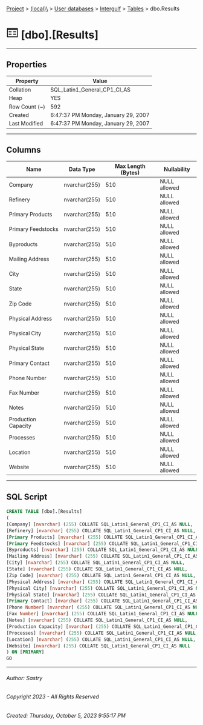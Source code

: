 #### 

[Project](../../../../index.md) > [(local)\\](../../../index.md) > [User databases](../../index.md) > [Intergulf](../index.md) > [Tables](Tables.md) > dbo.Results

# ![Tables](../../../../Images/Table32.png) [dbo].[Results]

---

## <a name="#properties"></a>Properties

| Property | Value |
|---|---|
| Collation | SQL_Latin1_General_CP1_CI_AS |
| Heap | YES |
| Row Count (~) | 592 |
| Created | 6:47:37 PM Monday, January 29, 2007 |
| Last Modified | 6:47:37 PM Monday, January 29, 2007 |


---

## <a name="#columns"></a>Columns

| Name | Data Type | Max Length (Bytes) | Nullability |
|---|---|---|---|
| Company | nvarchar(255) | 510 | NULL allowed |
| Refinery | nvarchar(255) | 510 | NULL allowed |
| Primary Products | nvarchar(255) | 510 | NULL allowed |
| Primary Feedstocks | nvarchar(255) | 510 | NULL allowed |
| Byproducts | nvarchar(255) | 510 | NULL allowed |
| Mailing Address | nvarchar(255) | 510 | NULL allowed |
| City | nvarchar(255) | 510 | NULL allowed |
| State | nvarchar(255) | 510 | NULL allowed |
| Zip Code | nvarchar(255) | 510 | NULL allowed |
| Physical Address | nvarchar(255) | 510 | NULL allowed |
| Physical City | nvarchar(255) | 510 | NULL allowed |
| Physical State | nvarchar(255) | 510 | NULL allowed |
| Primary Contact | nvarchar(255) | 510 | NULL allowed |
| Phone Number | nvarchar(255) | 510 | NULL allowed |
| Fax Number | nvarchar(255) | 510 | NULL allowed |
| Notes | nvarchar(255) | 510 | NULL allowed |
| Production Capacity | nvarchar(255) | 510 | NULL allowed |
| Processes | nvarchar(255) | 510 | NULL allowed |
| Location | nvarchar(255) | 510 | NULL allowed |
| Website | nvarchar(255) | 510 | NULL allowed |


---

## <a name="#sqlscript"></a>SQL Script

```sql
CREATE TABLE [dbo].[Results]
(
[Company] [nvarchar] (255) COLLATE SQL_Latin1_General_CP1_CI_AS NULL,
[Refinery] [nvarchar] (255) COLLATE SQL_Latin1_General_CP1_CI_AS NULL,
[Primary Products] [nvarchar] (255) COLLATE SQL_Latin1_General_CP1_CI_AS NULL,
[Primary Feedstocks] [nvarchar] (255) COLLATE SQL_Latin1_General_CP1_CI_AS NULL,
[Byproducts] [nvarchar] (255) COLLATE SQL_Latin1_General_CP1_CI_AS NULL,
[Mailing Address] [nvarchar] (255) COLLATE SQL_Latin1_General_CP1_CI_AS NULL,
[City] [nvarchar] (255) COLLATE SQL_Latin1_General_CP1_CI_AS NULL,
[State] [nvarchar] (255) COLLATE SQL_Latin1_General_CP1_CI_AS NULL,
[Zip Code] [nvarchar] (255) COLLATE SQL_Latin1_General_CP1_CI_AS NULL,
[Physical Address] [nvarchar] (255) COLLATE SQL_Latin1_General_CP1_CI_AS NULL,
[Physical City] [nvarchar] (255) COLLATE SQL_Latin1_General_CP1_CI_AS NULL,
[Physical State] [nvarchar] (255) COLLATE SQL_Latin1_General_CP1_CI_AS NULL,
[Primary Contact] [nvarchar] (255) COLLATE SQL_Latin1_General_CP1_CI_AS NULL,
[Phone Number] [nvarchar] (255) COLLATE SQL_Latin1_General_CP1_CI_AS NULL,
[Fax Number] [nvarchar] (255) COLLATE SQL_Latin1_General_CP1_CI_AS NULL,
[Notes] [nvarchar] (255) COLLATE SQL_Latin1_General_CP1_CI_AS NULL,
[Production Capacity] [nvarchar] (255) COLLATE SQL_Latin1_General_CP1_CI_AS NULL,
[Processes] [nvarchar] (255) COLLATE SQL_Latin1_General_CP1_CI_AS NULL,
[Location] [nvarchar] (255) COLLATE SQL_Latin1_General_CP1_CI_AS NULL,
[Website] [nvarchar] (255) COLLATE SQL_Latin1_General_CP1_CI_AS NULL
) ON [PRIMARY]
GO

```


---

###### Author:  Sastry

###### Copyright 2023 - All Rights Reserved

###### Created: Thursday, October 5, 2023 9:55:17 PM

